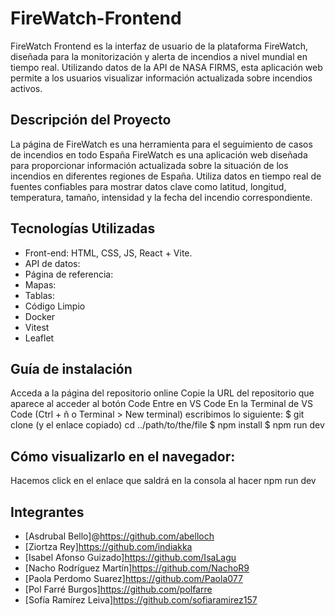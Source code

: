 # FireWatch-Frontend
FireWatch Frontend es la interfaz de usuario de la plataforma FireWatch, diseñada para la monitorización y alerta de incendios a nivel mundial en tiempo real. Utilizando datos de la API de NASA FIRMS, esta aplicación web permite a los usuarios visualizar información actualizada sobre incendios activos.


## Descripción del Proyecto

La página de FireWatch es una herramienta para el seguimiento de casos de incendios en todo España
FireWatch es una aplicación web diseñada para proporcionar información actualizada sobre la situación de los incendios en diferentes regiones de España. Utiliza datos en tiempo real de fuentes confiables para mostrar datos clave como latitud, longitud, temperatura, tamaño, intensidad y la fecha del incendio correspondiente.

## Tecnologías Utilizadas

- Front-end: HTML, CSS, JS, React + Vite.
- API de datos: 
- Página de referencia:
- Mapas: 
- Tablas: 
- Código Limpio
- Docker
- Vitest
- Leaflet
    
## Guía de instalación 

Acceda a la página del repositorio online 
Copie la URL del repositorio que aparece al acceder al botón Code
Entre en VS Code 
En la Terminal de VS Code (Ctrl + ñ o Terminal > New terminal) escribimos lo siguiente:
$ git clone (y el enlace copiado)
cd ../path/to/the/file
$ npm install
$ npm run dev

## Cómo visualizarlo en el navegador:

Hacemos click en el enlace que saldrá en la consola al hacer npm run dev

## Integrantes
- [Asdrubal Bello]@https://github.com/abelloch
- [Ziortza Rey]https://github.com/indiakka
- [Isabel Afonso Guizado]https://github.com/IsaLagu
- [Nacho Rodríguez Martín]https://github.com/NachoR9
- [Paola Perdomo Suarez]https://github.com/Paola077
- [Pol Farré Burgos]https://github.com/polfarre
- [Sofía Ramírez Leiva]https://github.com/sofiaramirez157




